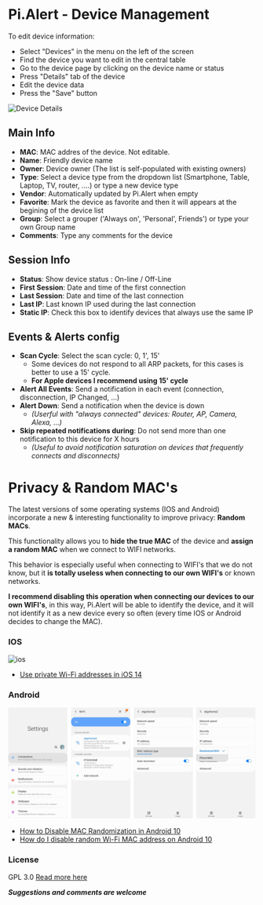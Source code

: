 # Pi.Alert - Device Management
<!--- --------------------------------------------------------------------- --->
To edit device information:
  - Select "Devices" in the menu on the left of the screen
  - Find the device you want to edit in the central table
  - Go to the device page by clicking on the device name or status
  - Press "Details" tab of the device
  - Edit the device data
  - Press the "Save" button


![Device Details][screen1]


## Main Info
  - **MAC**: MAC addres of the device. Not editable.
  - **Name**: Friendly device name
  - **Owner**: Device owner (The list is self-populated with existing owners)
  - **Type**: Select a device type from the dropdown list (Smartphone, Table,
      Laptop, TV, router, ....) or type a new device type
  - **Vendor**: Automatically updated by Pi.Alert when empty
  - **Favorite**: Mark the device as favorite and then it will appears at the
      begining of the device list
  - **Group**: Select a grouper ('Always on', 'Personal', Friends') or type
      your own Group name
  - **Comments**: Type any comments for the device

## Session Info
  - **Status**: Show device status : On-line / Off-Line
  - **First Session**: Date and time of the first connection
  - **Last Session**: Date and time of the last connection
  - **Last IP**: Last known IP used during the last connection
  - **Static IP**: Check this box to identify devices that always use the
      same IP

## Events & Alerts config
  - **Scan Cycle**: Select the scan cycle: 0, 1', 15'
    - Some devices do not respond to all ARP packets, for this cases is better
      to use a 15' cycle.
    - **For Apple devices I recommend using 15' cycle**
  - **Alert All Events**: Send a notification in each event (connection,
      disconnection, IP Changed, ...)
  - **Alert Down**: Send a notification when the device is down
    - *(Userful with "always connected" devices: Router, AP, Camera, Alexa,
      ...)*
  - **Skip repeated notifications during**: Do not send more than one
      notification to this device for X hours
    - *(Useful to avoid notification saturation on devices that frequently
      connects and disconnects)*

# Privacy & Random MAC's
<!--- --------------------------------------------------------------------- --->

The latest versions of some operating systems (IOS and Android) incorporate a
new & interesting functionality to improve privacy: **Random MACs**.

This functionality allows you to **hide the true MAC** of the device and
**assign a random MAC** when we connect to WIFI networks.

This behavior is especially useful when connecting to WIFI's that we do not
know, but it **is totally useless when connecting to our own WIFI's** or known
networks.

**I recommend disabling this operation when connecting our devices to our own
WIFI's**, in this way, Pi.Alert will be able to identify the device, and it
will not identify it as a new device every so often (every time IOS or Android
decides to change the MAC).

### IOS
![ios][ios]

  - [Use private Wi-Fi addresses in iOS 14](https://support.apple.com/en-us/HT211227)

### Android
![Android][Android]

  - [How to Disable MAC Randomization in Android 10](https://support.boingo.com/s/article/How-to-Disable-MAC-Randomization-in-Android-10-Android-Q)
  - [How do I disable random Wi-Fi MAC address on Android 10](https://support.plume.com/hc/en-gb/articles/360052070714-How-do-I-disable-random-Wi-Fi-MAC-address-on-Android-10-)
  
### License
  GPL 3.0
  [Read more here](../LICENSE.txt)
  
  ***Suggestions and comments are welcome***


<!--- --------------------------------------------------------------------- --->
[main]:    ./img/1_devices.jpg           "Main screen"
[screen1]: ./img/2_1_device_details.jpg  "Screen 1"
[ios]:     https://9to5mac.com/wp-content/uploads/sites/6/2020/08/how-to-use-private-wifi-mac-address-iphone-ipad.png?resize=2048,1009 "ios"
[Android]: ./img/android_random_mac.jpg  "Android"

